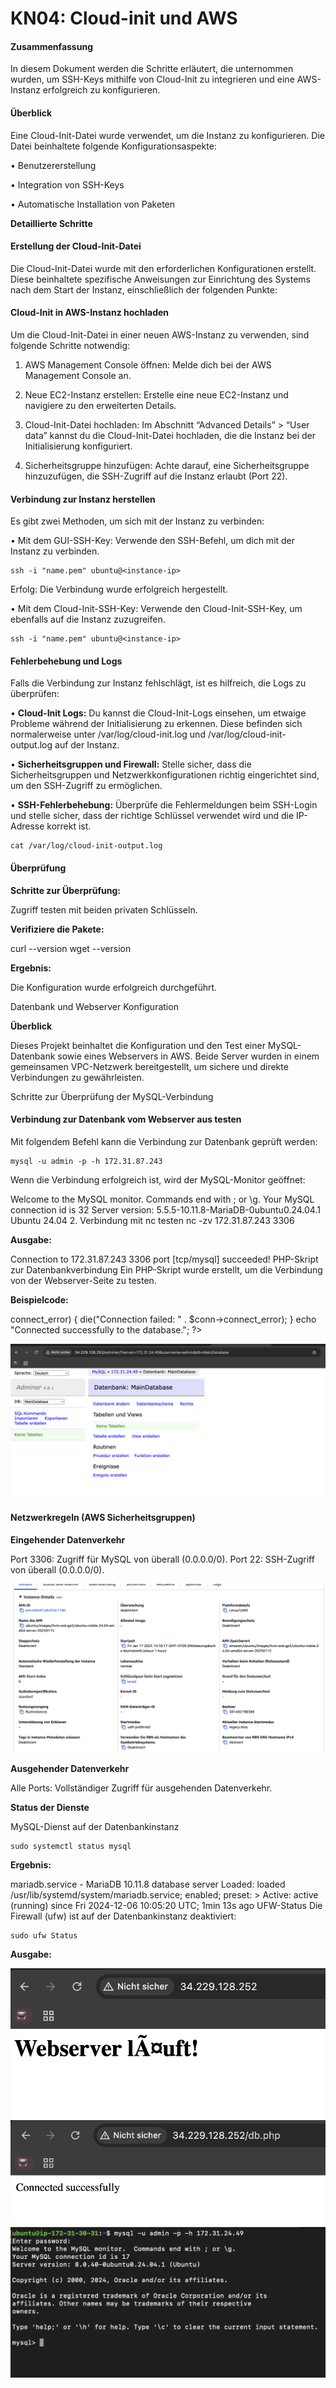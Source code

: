 # KN04: Cloud-init und AWS

#### Zusammenfassung

In diesem Dokument werden die Schritte erläutert, die unternommen wurden, um SSH-Keys mithilfe von Cloud-Init zu integrieren und eine AWS-Instanz erfolgreich zu konfigurieren.

#### Überblick

Eine Cloud-Init-Datei wurde verwendet, um die Instanz zu konfigurieren. Die Datei beinhaltete folgende Konfigurationsaspekte:

• Benutzererstellung

• Integration von SSH-Keys

• Automatische Installation von Paketen

**Detaillierte Schritte**

#### Erstellung der Cloud-Init-Datei

Die Cloud-Init-Datei wurde mit den erforderlichen Konfigurationen erstellt. Diese beinhaltete spezifische Anweisungen zur Einrichtung des Systems nach dem Start der Instanz, einschließlich der folgenden Punkte:


#### Cloud-Init in AWS-Instanz hochladen

Um die Cloud-Init-Datei in einer neuen AWS-Instanz zu verwenden, sind folgende Schritte notwendig:

1.	AWS Management Console öffnen: Melde dich bei der AWS Management Console an.

2.	Neue EC2-Instanz erstellen: Erstelle eine neue EC2-Instanz und navigiere zu den erweiterten Details.

3.	Cloud-Init-Datei hochladen: Im Abschnitt “Advanced Details” > “User data” kannst du die Cloud-Init-Datei hochladen, die die Instanz bei der Initialisierung konfiguriert.

4.	Sicherheitsgruppe hinzufügen: Achte darauf, eine Sicherheitsgruppe hinzuzufügen, die SSH-Zugriff auf die Instanz erlaubt (Port 22).
    
#### Verbindung zur Instanz herstellen

Es gibt zwei Methoden, um sich mit der Instanz zu verbinden:

•	Mit dem GUI-SSH-Key: Verwende den SSH-Befehl, um dich mit der Instanz zu verbinden.

```
ssh -i "name.pem" ubuntu@<instance-ip>
```

Erfolg: Die Verbindung wurde erfolgreich hergestellt.

•	Mit dem Cloud-Init-SSH-Key: Verwende den Cloud-Init-SSH-Key, um ebenfalls auf die Instanz zuzugreifen.

```
ssh -i "name.pem" ubuntu@<instance-ip>
```

#### Fehlerbehebung und Logs

Falls die Verbindung zur Instanz fehlschlägt, ist es hilfreich, die Logs zu überprüfen:

• **Cloud-Init Logs:** Du kannst die Cloud-Init-Logs einsehen, um etwaige Probleme während der Initialisierung zu erkennen. Diese befinden sich normalerweise unter /var/log/cloud-init.log und /var/log/cloud-init-output.log auf der Instanz.

• **Sicherheitsgruppen und Firewall:** Stelle sicher, dass die Sicherheitsgruppen und Netzwerkkonfigurationen richtig eingerichtet sind, um den SSH-Zugriff zu ermöglichen.

• **SSH-Fehlerbehebung:** Überprüfe die Fehlermeldungen beim SSH-Login und stelle sicher, dass der richtige Schlüssel verwendet wird und die IP-Adresse korrekt ist.

```
cat /var/log/cloud-init-output.log
```

#### Überprüfung

**Schritte zur Überprüfung:**

Zugriff testen mit beiden privaten Schlüsseln.

**Verifiziere die Pakete:**

curl --version
wget --version

**Ergebnis:**

Die Konfiguration wurde erfolgreich durchgeführt.

Datenbank und Webserver Konfiguration

**Überblick**

Dieses Projekt beinhaltet die Konfiguration und den Test einer MySQL-Datenbank sowie eines Webservers in AWS. Beide Server wurden in einem gemeinsamen VPC-Netzwerk bereitgestellt, um sichere und direkte Verbindungen zu gewährleisten.

Schritte zur Überprüfung der MySQL-Verbindung

#### Verbindung zur Datenbank vom Webserver aus testen

Mit folgendem Befehl kann die Verbindung zur Datenbank geprüft werden:

```
mysql -u admin -p -h 172.31.87.243
```

Wenn die Verbindung erfolgreich ist, wird der MySQL-Monitor geöffnet:

Welcome to the MySQL monitor.  Commands end with ; or \g.
Your MySQL connection id is 32
Server version: 5.5.5-10.11.8-MariaDB-0ubuntu0.24.04.1 Ubuntu 24.04
2. Verbindung mit nc testen
nc -zv 172.31.87.243 3306

**Ausgabe:**

Connection to 172.31.87.243 3306 port [tcp/mysql] succeeded!
PHP-Skript zur Datenbankverbindung
Ein PHP-Skript wurde erstellt, um die Verbindung von der Webserver-Seite zu testen.

**Beispielcode:**

<?php
$servername = "172.00.00.000";
$username = "admin";
$password = "admin";
$dbname = "MainDatabase";

$conn = new mysqli($servername, $username, $password, $dbname);

if ($conn->connect_error) {
    die("Connection failed: " . $conn->connect_error);
}
echo "Connected successfully to the database.";
?>

![alt text](<Bildschirmfoto 2025-01-17 um 15.07.08.png>)

#### Netzwerkregeln (AWS Sicherheitsgruppen)

**Eingehender Datenverkehr**

Port 3306: Zugriff für MySQL von überall (0.0.0.0/0).
Port 22: SSH-Zugriff von überall (0.0.0.0/0).

![alt text](<Bildschirmfoto 2025-01-17 um 15.23.34.png>)

**Ausgehender Datenverkehr**

Alle Ports: Vollständiger Zugriff für ausgehenden Datenverkehr.


**Status der Dienste**

MySQL-Dienst auf der Datenbankinstanz
```
sudo systemctl status mysql
```

**Ergebnis:**

mariadb.service - MariaDB 10.11.8 database server
Loaded: loaded /usr/lib/systemd/system/mariadb.service; enabled; preset: >
Active: active (running) since Fri 2024-12-06 10:05:20 UTC; 1min 13s ago
UFW-Status
Die Firewall (ufw) ist auf der Datenbankinstanz deaktiviert:

```
sudo ufw Status
```

**Ausgabe:**

![alt text](<Bildschirmfoto 2025-01-17 um 15.07.16.png>)
![alt text](<Bildschirmfoto 2025-01-17 um 15.07.28.png>)
![alt text](<Bildschirmfoto 2025-01-17 um 15.07.44.png>)